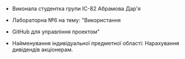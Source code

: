 * Виконала студентка групи ІС-82 Абрамова Дар'я
* Лабораторна №6 на тему:  "Використання
* GitHub для управління проектом"

* Найменування індивідуальної предметної області: Нарахування дивідендів акціонерам.